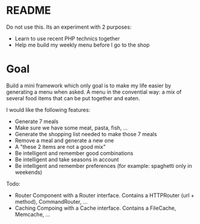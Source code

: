 # README
Do not use this. Its an experiment with 2 purposes:

* Learn to use recent PHP technics together
* Help me build my weekly menu before I go to the shop

# Goal
Build a mini framework which only goal is to make my life easier by generating a menu when asked.
A menu in the convential way: a mix of several food items that can be put together and eaten.

I would like the following features:

* Generate 7 meals
* Make sure we have some meat, pasta, fish, ...
* Generate the shopping list needed to make those 7 meals
* Remove a meal and generate a new one
* A "these 2 items are not a good mix"
* Be intelligent and remember good combinations
* Be intelligent and take seasons in account
* Be intelligent and remember preferences (for example: spaghetti only in weekends)

Todo:

* Router Component with a Router interface. Contains a HTTPRouter (url + method), CommandRouter, ...
* Caching Compoing with a Cache interface. Contains a FileCache, Memcache, ...